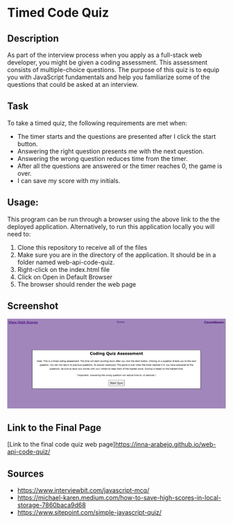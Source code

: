 # Timed Code Quiz

## Description
As part of the interview process when you apply as a full-stack web developer, you might be given a coding assessment. This assessment consists of multiple-choice questions. The purpose of this quiz is to equip you with JavaScript fundamentals and help you familiarize some of the questions that could be asked at an interview.

## Task
To take a timed quiz, the following requirements are met when:
- The timer starts and the questions are presented after I click the start button.
- Answering the right question presents me with the next question.
- Answering the wrong question reduces time from the timer. 
- After all the questions are answered or the timer reaches 0, the game is over.
- I can save my score with my initials.

## Usage:

This program can be run through a browser using the above link to the the deployed application. Alternatively, to run this application locally you will need to:

1. Clone this repository to receive all of the files
2. Make sure you are in the directory of the application. It should be in a folder named web-api-code-quiz.
3. Right-click on the index.html file
4. Click on Open in Default Browser
5. The browser should render the web page

## Screenshot
![Code quiz screenshot](./assets/images/code-quiz.jpg)

## Link to the Final Page
[Link to the final code quiz web page]https://inna-arabejo.github.io/web-api-code-quiz/

## Sources
- https://www.interviewbit.com/javascript-mcq/
- https://michael-karen.medium.com/how-to-save-high-scores-in-local-storage-7860baca9d68
- https://www.sitepoint.com/simple-javascript-quiz/
